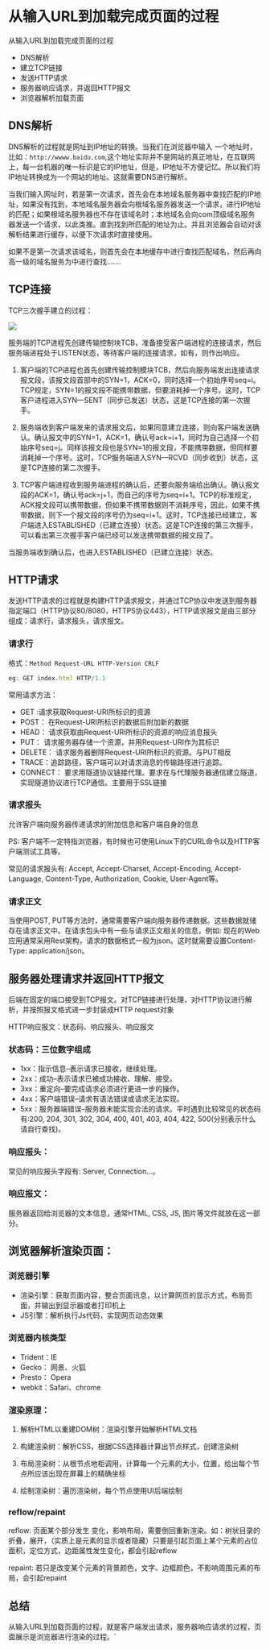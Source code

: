 
# 从输入URL到加载完成页面的过程


从输入URL到加载完成页面的过程

* DNS解析
* 建立TCP链接
* 发送HTTP请求
* 服务器响应请求，并返回HTTP报文
* 浏览器解析加载页面

## DNS解析

DNS解析的过程就是网址到IP地址的转换。当我们在浏览器中输入 一个地址时，比如：`http://wwww.baidu.com`,这个地址实际并不是网站的真正地址，在互联网上，每一台机器的唯一标识是它的IP地址，但是，IP地址不方便记忆。所以我们将IP地址转换成为一个网站的地址。这就需要DNS进行解析。

当我们输入网址时，若是第一次请求，首先会在本地域名服务器中查找匹配的IP地址，如果没有找到，本地域名服务器会向根域名服务器发送一个请求，进行IP地址的匹配；如果根域名服务器也不存在该域名时；本地域名会向com顶级域名服务器发送一个请求，以此类推。直到找到所匹配的地址为止。并且浏览器会自动对该解析结果进行缓存，以便下次请求时直接使用。

如果不是第一次请求该域名，则首先会在本地缓存中进行查找匹配域名，然后再向高一级的域名服务为中进行查找.......

## TCP连接

TCP三次握手建立的过程：

![](http://ol18c36vs.bkt.clouddn.com/tcphands.png)

服务端的TCP进程先创建传输控制块TCB，准备接受客户端进程的连接请求，然后服务端进程处于LISTEN状态，等待客户端的连接请求，如有，则作出响应。

1. 客户端的TCP进程也首先创建传输控制模块TCB，然后向服务端发出连接请求报文段，该报文段首部中的SYN=1，ACK=0，同时选择一个初始序号seq=i。TCP规定，SYN=1的报文段不能携带数据，但要消耗掉一个序号。这时，TCP客户进程进入SYN—SENT（同步已发送）状态，这是TCP连接的第一次握手。

2. 服务端收到客户端发来的请求报文后，如果同意建立连接，则向客户端发送确认。确认报文中的SYN=1，ACK=1，确认号ack=i+1，同时为自己选择一个初始序号seq=j。同样该报文段也是SYN=1的报文段，不能携带数据，但同样要消耗掉一个序号。这时，TCP服务端进入SYN—RCVD（同步收到）状态，这是TCP连接的第二次握手。

3. TCP客户端进程收到服务端进程的确认后，还要向服务端给出确认。确认报文段的ACK=1，确认号ack=j+1，而自己的序号为seq=i+1。TCP的标准规定，ACK报文段可以携带数据，但如果不携带数据则不消耗序号，因此，如果不携带数据，则下一个报文段的序号仍为seq=i+1。这时，TCP连接已经建立，客户端进入ESTABLISHED（已建立连接）状态。这是TCP连接的第三次握手，可以看出第三次握手客户端已经可以发送携带数据的报文段了。

当服务端收到确认后，也进入ESTABLISHED（已建立连接）状态。

## HTTP请求

发送HTTP请求的过程就是构建HTTP请求报文，并通过TCP协议中发送到服务器指定端口（HTTP协议80/8080，HTTPS协议443），HTTP请求报文是由三部分组成：请求行，请求报头，请求报文。

### 请求行

格式：`Method Request-URL HTTP-Version CRLF`

````javascript
eg: GET index.html HTTP/1.1
````

常用请求方法：

* GET :请求获取Request-URI所标识的资源
* POST： 在Request-URI所标识的数据后附加新的数据
* HEAD： 请求获取由Request-URI所标识的资源的响应消息报头
* PUT： 请求服务器存储一个资源，并用Request-URI作为其标识
* DELETE： 请求服务器删除Request-URI所标识的资源。与PUT相反
* TRACE：追踪路径，客户端可以对请求消息的传输路径进行追踪。
* CONNECT： 要求用隧道协议链接代理。要求在与代理服务器通信建立隧道，实现隧道协议进行TCP通信。主要用于SSL链接

### 请求报头

允许客户端向服务器传递请求的附加信息和客户端自身的信息

PS: 客户端不一定特指浏览器，有时候也可使用Linux下的CURL命令以及HTTP客户端测试工具等。

常见的请求报头有: Accept, Accept-Charset, Accept-Encoding, Accept-Language, Content-Type, Authorization, Cookie, User-Agent等。

### 请求正文

当使用POST, PUT等方法时，通常需要客户端向服务器传递数据。这些数据就储存在请求正文中。在请求包头中有一些与请求正文相关的信息，例如: 现在的Web应用通常采用Rest架构，请求的数据格式一般为json。这时就需要设置Content-Type: application/json。

## 服务器处理请求并返回HTTP报文

后端在固定的端口接受到TCP报文。对TCP链接进行处理，对HTTP协议进行解析，并按照报文格式进一步封装成HTTP request对象

HTTP响应报文：状态码、响应报头、响应报文

### 状态码：三位数字组成

* 1xx：指示信息–表示请求已接收，继续处理。
* 2xx：成功–表示请求已被成功接收、理解、接受。
* 3xx：重定向–要完成请求必须进行更进一步的操作。
* 4xx：客户端错误–请求有语法错误或请求无法实现。
* 5xx：服务器端错误–服务器未能实现合法的请求。平时遇到比较常见的状态码有:200, 204, 301, 302, 304, 400, 401, 403, 404, 422, 500(分别表示什么请自行查找)。


### 响应报头： 

常见的响应报头字段有: Server, Connection...。

### 响应报文：

服务器返回给浏览器的文本信息，通常HTML, CSS, JS, 图片等文件就放在这一部分。

## 浏览器解析渲染页面：

### 浏览器引擎

* 渲染引擎：获取页面内容，整合页面讯息，以计算网页的显示方式，布局页面，并输出到显示器或者打印机上 
* JS引擎：解析执行Js代码，实现网页动态效果

### 浏览器内核类型

* Trident：IE
* Gecko： 网景、火狐
* Presto： Opera
* webkit：Safari、chrome

### 渲染原理：

1. 解析HTML以重建DOM树：渲染引擎开始解析HTML文档

2. 构建渲染树：解析CSS，根据CSS选择器计算出节点样式，创建渲染树

3. 布局渲染树：从根节点地柜调用，计算每一个元素的大小，位置，给出每个节点所应该出现在屏幕上的精确坐标

4. 绘制渲染树：遍历渲染树，每个节点使用UI后端绘制

### reflow/repaint

reflow: 页面某个部分发生 变化，影响布局，需要倒回重新渲染。如：树状目录的折叠，展开，（实质上是元素的显示或者隐藏）只要是引起页面上某个元素的占位面积，定位方式，边距属性发生变化，都会引起reflow

repaint: 若只是改变某个元素的背景颜色，文字、边框颜色，不影响周围元素的布局，会引起repaint


## 总结

从输入URL到加载页面的过程，就是客户端发出请求，服务器响应请求的过程，页面展示是浏览器进行渲染的过程。`








